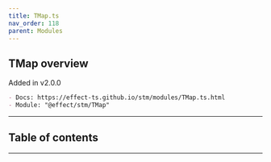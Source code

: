 ```yaml
---
title: TMap.ts
nav_order: 118
parent: Modules
---
```


## TMap overview

Added in v2.0.0

```md
- Docs: https://effect-ts.github.io/stm/modules/TMap.ts.html
- Module: "@effect/stm/TMap"
```

---

<h2 class="text-delta">Table of contents</h2>

---
